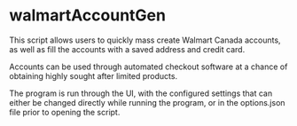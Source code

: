# walmartAccountGen
This script allows users to quickly mass create Walmart Canada accounts, as well as fill the accounts with a saved address and credit card.

Accounts can be used through automated checkout software at a chance of obtaining highly sought after limited products.

The program is run through the UI, with the configured settings that can either be changed directly while running the program, or in the options.json file prior to opening the script.
